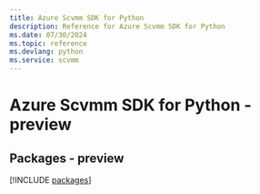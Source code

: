 ```yaml
---
title: Azure Scvmm SDK for Python
description: Reference for Azure Scvmm SDK for Python
ms.date: 07/30/2024
ms.topic: reference
ms.devlang: python
ms.service: scvmm
---
```

# Azure Scvmm SDK for Python - preview
## Packages - preview
[!INCLUDE [packages](scvmm-index.md)]